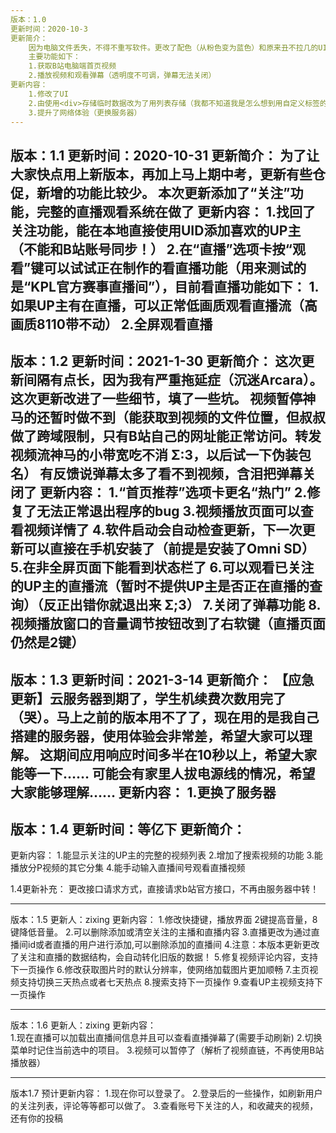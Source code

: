 ```yaml
---
版本：1.0
更新时间：2020-10-3
更新简介：
    因为电脑文件丢失，不得不重写软件。更改了配色（从粉色变为蓝色）和原来丑不拉几的UI，增加了可用左右键操作的顶栏。提升了代码的可维护性。
    主要功能如下：
    1.获取B站电脑端首页视频
    2.播放视频和观看弹幕（透明度不可调，弹幕无法关闭）
更新内容：
    1.修改了UI
    2.由使用<div>存储临时数据改为了用列表存储（我都不知道我是怎么想到用自定义标签的阴间方法的……）
    3.提升了网络体验（更换服务器）
---
```

版本：1.1
更新时间：2020-10-31
更新简介：
    为了让大家快点用上新版本，再加上马上期中考，更新有些仓促，新增的功能比较少。
    本次更新添加了“关注”功能，完整的直播观看系统在做了
更新内容：
    1.找回了关注功能，能在本地直接使用UID添加喜欢的UP主（不能和B站账号同步！）
    2.在“直播”选项卡按“观看”键可以试试正在制作的看直播功能（用来测试的是“KPL官方赛事直播间”），目前看直播功能如下：
        1.如果UP主有在直播，可以正常低画质观看直播流（高画质8110带不动）
        2.全屏观看直播
---
版本：1.2
更新时间：2021-1-30
更新简介：
    这次更新间隔有点长，因为我有严重拖延症（沉迷Arcara）。这次更新改进了一些细节，填了一些坑。
    视频暂停神马的还暂时做不到（能获取到视频的文件位置，但叔叔做了跨域限制，只有B站自己的网址能正常访问。转发视频流神马的小带宽吃不消 Σ:3，以后试一下伪装包名）
    有反馈说弹幕太多了看不到视频，含泪把弹幕关闭了
更新内容：
    1.“首页推荐”选项卡更名“热门”
    2.修复了无法正常退出程序的bug
    3.视频播放页面可以查看视频详情了
    4.软件启动会自动检查更新，下一次更新可以直接在手机安装了（前提是安装了Omni SD）
    5.在非全屏页面下能看到状态栏了
    6.可以观看已关注的UP主的直播流（暂时不提供UP主是否正在直播的查询）（反正出错你就退出来 Σ;3）
    7.关闭了弹幕功能
    8.视频播放窗口的音量调节按钮改到了右软键（直播页面仍然是2键）
---
版本：1.3
更新时间：2021-3-14
更新简介：
    【应急更新】云服务器到期了，学生机续费次数用完了（哭）。马上之前的版本用不了了，现在用的是我自己搭建的服务器，使用体验会非常差，希望大家可以理解。
    这期间应用响应时间多半在10秒以上，希望大家能等一下……
    可能会有家里人拔电源线的情况，希望大家能够理解……
更新内容：
    1.更换了服务器
---
版本：1.4
更新时间：等亿下
更新简介：
---
更新内容：
    1.能显示关注的UP主的完整的视频列表
    2.增加了搜索视频的功能
    3.能播放分P视频的其它分集
    4.能手动输入直播间号观看直播视频
	
1.4更新补充：
	更改接口请求方式，直接请求b站官方接口，不再由服务器中转！

---
版本：1.5
更新人：zixing
更新内容： 
	1.修改快捷键，播放界面 2键提高音量，8键降低音量。
	2.可以删除添加或清空关注的主播和直播内容
	3.直播更改为通过直播间id或者直播的用户进行添加,可以删除添加的直播间
	4.注意：本版本更新更改了关注和直播的数据结构，会自动转化旧版的数据！
	5.修复视频评论内容，支持下一页操作
	6.修改获取图片时的默认分辨率，使网络加载图片更加顺畅
	7.主页视频支持切换三天热点或者七天热点
	8.搜索支持下一页操作
	9.查看UP主视频支持下一页操作
	
---
版本：1.6
更新人：zixing
更新内容： 	
	1.现在直播可以加载出直播间信息并且可以查看直播弹幕了(需要手动刷新)
	2.切换菜单时记住当前选中的项目。
	3.视频可以暂停了（解析了视频直链，不再使用B站播放器）
	
---
版本1.7
预计更新内容：
	1.现在你可以登录了。
	2.登录后的一些操作，如刷新用户的关注列表，评论等等都可以做了。
	3.查看账号下关注的人，和收藏夹的视频，还有你的投稿
